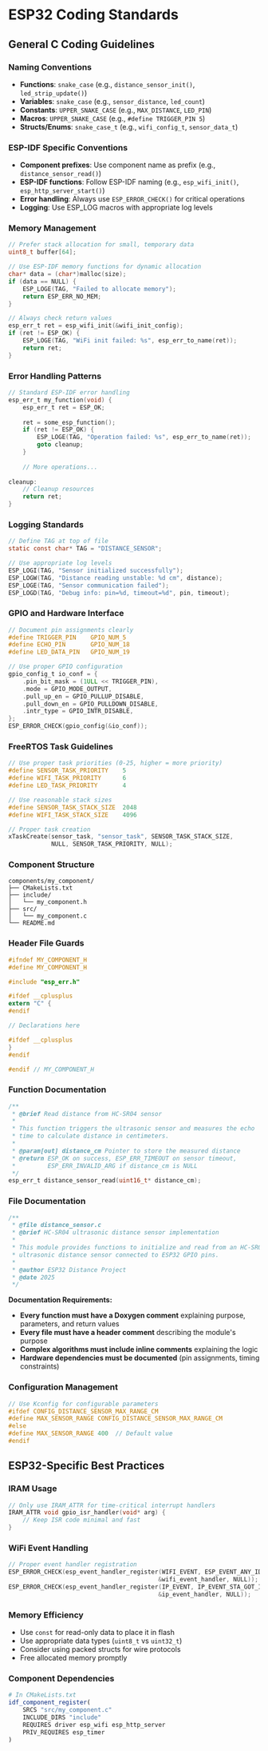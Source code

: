 # ESP32 Coding Standards

## General C Coding Guidelines

### Naming Conventions
- **Functions**: `snake_case` (e.g., `distance_sensor_init()`, `led_strip_update()`)
- **Variables**: `snake_case` (e.g., `sensor_distance`, `led_count`)
- **Constants**: `UPPER_SNAKE_CASE` (e.g., `MAX_DISTANCE`, `LED_PIN`)
- **Macros**: `UPPER_SNAKE_CASE` (e.g., `#define TRIGGER_PIN 5`)
- **Structs/Enums**: `snake_case_t` (e.g., `wifi_config_t`, `sensor_data_t`)

### ESP-IDF Specific Conventions
- **Component prefixes**: Use component name as prefix (e.g., `distance_sensor_read()`)
- **ESP-IDF functions**: Follow ESP-IDF naming (e.g., `esp_wifi_init()`, `esp_http_server_start()`)
- **Error handling**: Always use `ESP_ERROR_CHECK()` for critical operations
- **Logging**: Use ESP_LOG macros with appropriate log levels

### Memory Management
```c
// Prefer stack allocation for small, temporary data
uint8_t buffer[64];

// Use ESP-IDF memory functions for dynamic allocation
char* data = (char*)malloc(size);
if (data == NULL) {
    ESP_LOGE(TAG, "Failed to allocate memory");
    return ESP_ERR_NO_MEM;
}

// Always check return values
esp_err_t ret = esp_wifi_init(&wifi_init_config);
if (ret != ESP_OK) {
    ESP_LOGE(TAG, "WiFi init failed: %s", esp_err_to_name(ret));
    return ret;
}
```

### Error Handling Patterns
```c
// Standard ESP-IDF error handling
esp_err_t my_function(void) {
    esp_err_t ret = ESP_OK;
    
    ret = some_esp_function();
    if (ret != ESP_OK) {
        ESP_LOGE(TAG, "Operation failed: %s", esp_err_to_name(ret));
        goto cleanup;
    }
    
    // More operations...
    
cleanup:
    // Cleanup resources
    return ret;
}
```

### Logging Standards
```c
// Define TAG at top of file
static const char* TAG = "DISTANCE_SENSOR";

// Use appropriate log levels
ESP_LOGI(TAG, "Sensor initialized successfully");
ESP_LOGW(TAG, "Distance reading unstable: %d cm", distance);
ESP_LOGE(TAG, "Sensor communication failed");
ESP_LOGD(TAG, "Debug info: pin=%d, timeout=%d", pin, timeout);
```

### GPIO and Hardware Interface
```c
// Document pin assignments clearly
#define TRIGGER_PIN    GPIO_NUM_5
#define ECHO_PIN       GPIO_NUM_18
#define LED_DATA_PIN   GPIO_NUM_19

// Use proper GPIO configuration
gpio_config_t io_conf = {
    .pin_bit_mask = (1ULL << TRIGGER_PIN),
    .mode = GPIO_MODE_OUTPUT,
    .pull_up_en = GPIO_PULLUP_DISABLE,
    .pull_down_en = GPIO_PULLDOWN_DISABLE,
    .intr_type = GPIO_INTR_DISABLE,
};
ESP_ERROR_CHECK(gpio_config(&io_conf));
```

### FreeRTOS Task Guidelines
```c
// Use proper task priorities (0-25, higher = more priority)
#define SENSOR_TASK_PRIORITY    5
#define WIFI_TASK_PRIORITY      6
#define LED_TASK_PRIORITY       4

// Use reasonable stack sizes
#define SENSOR_TASK_STACK_SIZE  2048
#define WIFI_TASK_STACK_SIZE    4096

// Proper task creation
xTaskCreate(sensor_task, "sensor_task", SENSOR_TASK_STACK_SIZE, 
            NULL, SENSOR_TASK_PRIORITY, NULL);
```

### Component Structure
```
components/my_component/
├── CMakeLists.txt
├── include/
│   └── my_component.h
├── src/
│   └── my_component.c
└── README.md
```

### Header File Guards
```c
#ifndef MY_COMPONENT_H
#define MY_COMPONENT_H

#include "esp_err.h"

#ifdef __cplusplus
extern "C" {
#endif

// Declarations here

#ifdef __cplusplus
}
#endif

#endif // MY_COMPONENT_H
```

### Function Documentation
```c
/**
 * @brief Read distance from HC-SR04 sensor
 * 
 * This function triggers the ultrasonic sensor and measures the echo
 * time to calculate distance in centimeters.
 * 
 * @param[out] distance_cm Pointer to store the measured distance
 * @return ESP_OK on success, ESP_ERR_TIMEOUT on sensor timeout,
 *         ESP_ERR_INVALID_ARG if distance_cm is NULL
 */
esp_err_t distance_sensor_read(uint16_t* distance_cm);
```

### File Documentation
```c
/**
 * @file distance_sensor.c
 * @brief HC-SR04 ultrasonic distance sensor implementation
 * 
 * This module provides functions to initialize and read from an HC-SR04
 * ultrasonic distance sensor connected to ESP32 GPIO pins.
 * 
 * @author ESP32 Distance Project
 * @date 2025
 */
```

**Documentation Requirements:**
- **Every function must have a Doxygen comment** explaining purpose, parameters, and return values
- **Every file must have a header comment** describing the module's purpose
- **Complex algorithms must include inline comments** explaining the logic
- **Hardware dependencies must be documented** (pin assignments, timing constraints)

### Configuration Management
```c
// Use Kconfig for configurable parameters
#ifdef CONFIG_DISTANCE_SENSOR_MAX_RANGE_CM
#define MAX_SENSOR_RANGE CONFIG_DISTANCE_SENSOR_MAX_RANGE_CM
#else
#define MAX_SENSOR_RANGE 400  // Default value
#endif
```

## ESP32-Specific Best Practices

### IRAM Usage
```c
// Only use IRAM_ATTR for time-critical interrupt handlers
IRAM_ATTR void gpio_isr_handler(void* arg) {
    // Keep ISR code minimal and fast
}
```

### WiFi Event Handling
```c
// Proper event handler registration
ESP_ERROR_CHECK(esp_event_handler_register(WIFI_EVENT, ESP_EVENT_ANY_ID,
                                          &wifi_event_handler, NULL));
ESP_ERROR_CHECK(esp_event_handler_register(IP_EVENT, IP_EVENT_STA_GOT_IP,
                                          &ip_event_handler, NULL));
```

### Memory Efficiency
- Use `const` for read-only data to place it in flash
- Use appropriate data types (`uint8_t` vs `uint32_t`)
- Consider using packed structs for wire protocols
- Free allocated memory promptly

### Component Dependencies
```cmake
# In CMakeLists.txt
idf_component_register(
    SRCS "src/my_component.c"
    INCLUDE_DIRS "include"
    REQUIRES driver esp_wifi esp_http_server
    PRIV_REQUIRES esp_timer
)
```